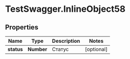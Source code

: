 # TestSwagger.InlineObject58

## Properties

Name | Type | Description | Notes
------------ | ------------- | ------------- | -------------
**status** | **Number** | Статус | [optional] 


